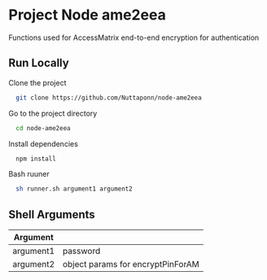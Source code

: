 
# Project Node ame2eea

Functions used for AccessMatrix end-to-end encryption for authentication

## Run Locally

Clone the project

```bash
  git clone https://github.com/Nuttaponn/node-ame2eea
```

Go to the project directory

```bash
  cd node-ame2eea
```

Install dependencies

```bash
  npm install
```

Bash ruuner

```bash
  sh runner.sh argument1 argument2
```

## Shell Arguments

| Argument  |                                   |
| --------- | --------------------------------- |
| argument1 | password                          |
| argument2 | object params for encryptPinForAM |
